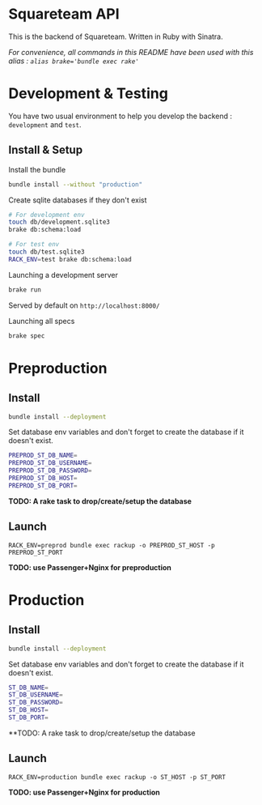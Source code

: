 Squareteam API
===

This is the backend of Squareteam. Written in Ruby with Sinatra.

_For convenience, all commands in this README have been used with this alias : ```alias brake='bundle exec rake'```_

Development & Testing
===

You have two usual environment to help you develop the backend : ```development``` and ```test```.

## Install & Setup

Install the bundle
```bash
bundle install --without "production"
```

Create sqlite databases if they don't exist
```bash
# For development env
touch db/development.sqlite3
brake db:schema:load

# For test env
touch db/test.sqlite3
RACK_ENV=test brake db:schema:load
```

Launching a development server
```bash
brake run
```
Served by default on ```http://localhost:8000/```

Launching all specs
```bash
brake spec
```


Preproduction
===

## Install

```bash
bundle install --deployment
```

Set database env variables and don't forget to create the database if it doesn't exist.
```bash
PREPROD_ST_DB_NAME=
PREPROD_ST_DB_USERNAME=
PREPROD_ST_DB_PASSWORD=
PREPROD_ST_DB_HOST=
PREPROD_ST_DB_PORT=
```

**TODO: A rake task to drop/create/setup the database**

## Launch

```
RACK_ENV=preprod bundle exec rackup -o PREPROD_ST_HOST -p PREPROD_ST_PORT
```

**TODO: use Passenger+Nginx for preproduction**

Production
===

## Install

```bash
bundle install --deployment
```

Set database env variables and don't forget to create the database if it doesn't exist.
```bash
ST_DB_NAME=
ST_DB_USERNAME=
ST_DB_PASSWORD=
ST_DB_HOST=
ST_DB_PORT=
```

**TODO: A rake task to drop/create/setup the database

## Launch

```
RACK_ENV=production bundle exec rackup -o ST_HOST -p ST_PORT
```

**TODO: use Passenger+Nginx for production**
